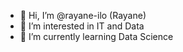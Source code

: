 - 👋 Hi, I’m @rayane-ilo (Rayane)
- 👀 I’m interested in IT and Data
- 🌱 I’m currently learning Data Science

<!---
rayane-ilo/rayane-ilo is a ✨ special ✨ repository because its `README.md` (this file) appears on your GitHub profile.
You can click the Preview link to take a look at your changes.
--->
